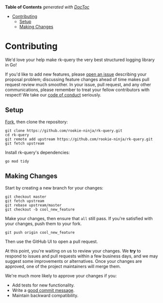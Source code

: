 <!-- START doctoc generated TOC please keep comment here to allow auto update -->
<!-- DON'T EDIT THIS SECTION, INSTEAD RE-RUN doctoc TO UPDATE -->
**Table of Contents**  *generated with [DocToc](https://github.com/thlorenz/doctoc)*

- [Contributing](#contributing)
  - [Setup](#setup)
  - [Making Changes](#making-changes)

<!-- END doctoc generated TOC please keep comment here to allow auto update -->

# Contributing

We'd love your help make rk-query the very best structured logging library in Go!

If you'd like to add new features, please [open an issue][open-issue]
describing your proposal problem; discussing feature changes ahead of time makes
pull request review much smoother. In your issue, pull request, and any other
communications, please remember to treat your fellow contributors with
respect! We take our [code of conduct](CODE_OF_CONDUCT.md) seriously.

## Setup

[Fork][fork], then clone the repository:

```
git clone https://github.com/rookie-ninja/rk-query.git
cd rk-query
git remote add upstream https://github.com/rookie-ninja/rk-query.git
git fetch upstream
```

Install rk-query's dependencies:

```
go mod tidy
```

## Making Changes

Start by creating a new branch for your changes:

```
git checkout master
git fetch upstream
git rebase upstream/master
git checkout -b cool_new_feature
```

Make your changes, then ensure that `all` still pass. If
you're satisfied with your changes, push them to your fork.

```
git push origin cool_new_feature
```

Then use the GitHub UI to open a pull request.

At this point, you're waiting on us to review your changes. We **try** to respond
to issues and pull requests within a few business days, and we may suggest some
improvements or alternatives. Once your changes are approved, one of the
project maintainers will merge them.

We're much more likely to approve your changes if you:

* Add tests for new functionality.
* Write a [good commit message][commit-message].
* Maintain backward compatibility.

[fork]: https://github.com/rookie-ninja/rk-query/fork
[open-issue]: https://github.com/rookie-ninja/rk-query/issues/new
[cla]: https://cla-assistant.io/rookie-ninja/rk-query
[commit-message]: http://tbaggery.com/2008/04/19/a-note-about-git-commit-messages.html
